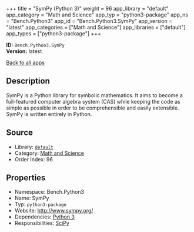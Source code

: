 ﻿+++
title = "SymPy (Python 3)"
weight = 96
app_library = "default"
app_category = "Math and Science"
app_typ = "python3-package"
app_ns = "Bench.Python3"
app_id = "Bench.Python3.SymPy"
app_version = "latest"
app_categories = ["Math and Science"]
app_libraries = ["default"]
app_types = ["python3-package"]
+++

**ID:** `Bench.Python3.SymPy`  
**Version:** latest  
<!--more-->

[Back to all apps](/apps/)

## Description
SymPy is a Python library for symbolic mathematics.
It aims to become a full-featured computer algebra system (CAS) while keeping the code as simple as possible in order to be comprehensible and easily extensible. SymPy is written entirely in Python.

## Source

* Library: [`default`](/app_libraries/default)
* Category: [Math and Science](/app_categories/math-and-science)
* Order Index: 96

## Properties

* Namespace: Bench.Python3
* Name: SymPy
* Typ: `python3-package`
* Website: <http://www.sympy.org/>
* Dependencies: [Python 3](/apps/Bench.Python3)
* Responsibilities: [SciPy](/apps/Bench.Python3.SciPy)

